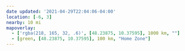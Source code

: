 ```yaml
---
date updated: '2021-04-29T22:04:06-04:00'
location: [-6, 3]
nearby: 10 mi
mapoverlay: 
  - ['rgba(218, 165, 32, .6)', [48.23875, 10.37595], 1000 km, ""]
  - [green, [48.23875, 10.37595], 100 km, "Home Zone"]
---
```

